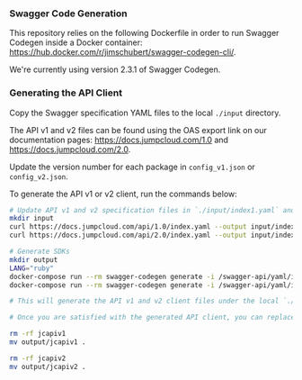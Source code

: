 ### Swagger Code Generation

This repository relies on the following Dockerfile in order to run
Swagger Codegen inside a Docker container:
https://hub.docker.com/r/jimschubert/swagger-codegen-cli/.

We're currently using version 2.3.1 of Swagger Codegen.

### Generating the API Client

Copy the Swagger specification YAML files to the local `./input` directory.

The API v1 and v2 files can be found using the OAS export link on our
documentation pages: https://docs.jumpcloud.com/1.0 and
https://docs.jumpcloud.com/2.0.

Update the version number for each package in `config_v1.json` or
`config_v2.json`.

To generate the API v1 or v2 client, run the commands below:
```bash
# Update API v1 and v2 specification files in `./input/index1.yaml` and `./input/index2.yaml`):
mkdir input
curl https://docs.jumpcloud.com/api/1.0/index.yaml --output input/index1.yaml
curl https://docs.jumpcloud.com/api/2.0/index.yaml --output input/index2.yaml

# Generate SDKs
mkdir output
LANG="ruby"
docker-compose run --rm swagger-codegen generate -i /swagger-api/yaml/index1.yaml -l ${LANG} -c /config/config_v1.json -o /swagger-api/out/jcapiv1
docker-compose run --rm swagger-codegen generate -i /swagger-api/yaml/index2.yaml -l ${LANG} -c /config/config_v2.json -o /swagger-api/out/jcapiv2

# This will generate the API v1 and v2 client files under the local `./output/jcapiv1` and `./output/jcapiv2` directories.

# Once you are satisfied with the generated API client, you can replace the existing files under the `jcapiv1` or `jcapiv2` directory with your generated files:

rm -rf jcapiv1
mv output/jcapiv1 .

rm -rf jcapiv2
mv output/jcapiv2 .
```
